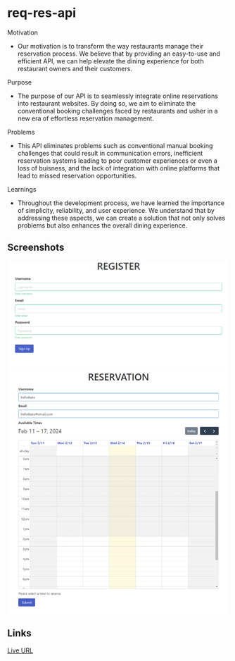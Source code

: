 # req-res-api

Motivation
- Our motivation is to transform the way restaurants manage their reservation process. We believe that by providing an easy-to-use and efficient API, we can help elevate the dining experience for both restaurant owners and their customers.

Purpose
- The purpose of our API is to seamlessly integrate online reservations into restaurant websites. By doing so, we aim to eliminate the conventional booking challenges faced by restaurants and usher in a new era of effortless reservation management.

Problems
- This API eliminates problems such as conventional manual booking challenges that could result in communication errors, inefficient reservation systems leading to poor customer experiences or even a loss of buisness, and the lack of integration with online platforms that lead to missed reservation opportunities. 


Learnings
- Throughout the development process, we have learned the importance of simplicity, reliability, and user experience. We understand that by addressing these aspects, we can create a solution that not only solves problems but also enhances the overall dining experience.

## Screenshots
![Screenshot of Req Res Api](./images/req-res-1.png)
![Screenshot of Req Res Api](./images/req-res-2.png)



## Links
[Live URL](https://murmuring-oasis-19047-e35cab4dee10.herokuapp.com/login)